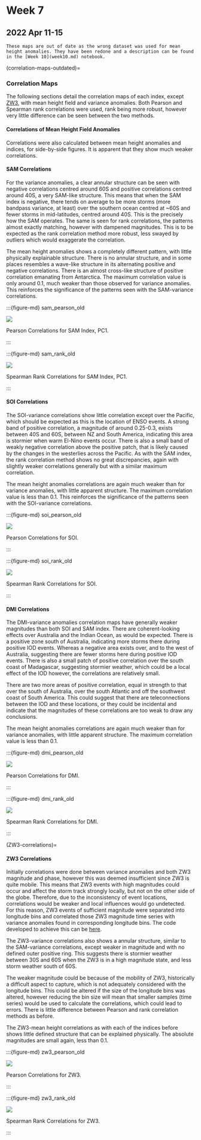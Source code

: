 # Week 7

## 2022 Apr 11-15

```{warning}
These maps are out of date as the wrong dataset was used for mean height anomalies. They have been redone and a description can be found in the [Week 10](week10.md) notebook.
```

(correlation-maps-outdated)=
### Correlation Maps

The following sections detail the correlation maps of each index, except [ZW3](ZW3-correlations), with mean height field and variance anomalies. Both Pearson and Spearman rank correlations were used, rank being more robust, however very little difference can be seen between the two methods.


#### Correlations of Mean Height Field Anomalies

Correlations were also calculated between mean height anomalies and indices, for side-by-side figures. It is apparent that they show much weaker correlations.


#### SAM Correlations

For the variance anomalies, a clear annular structure can be seen with negative correlations centred around 60S and positive correlations centred around 40S, a very SAM-like structure. This means that when the SAM index is negative, there tends on average to be more storms (more bandpass variance, at least) over the southern ocean centred at ~60S and fewer storms in mid-latitudes, centred around 40S. This is the precisely how the SAM operates. The same is seen for rank correlations, the patterns almost exactly matching, however with dampened magnitudes. This is to be expected as the rank correlation method more robust, less swayed by outliers which would exaggerate the correlation.

The mean height anomalies shows a completely different pattern, with little physically explainable structure. There is no annular structure, and in some places resembles a wave-like structure in its alternating positive and negative correlations. There is an almost cross-like structure of positive correlation emanating from Antarctica. The maximum correlation value is only around 0.1, much weaker than those observed for variance anomalies. This reinforces the significance of the patterns seen with the SAM-variance correlations. 

:::{figure-md} sam_pearson_old

<img src="../figures/outdated_correlations/sam_pearson_correlations.png">

Pearson Correlations for SAM Index, PC1.

:::

:::{figure-md} sam_rank_old

<img src="../figures/outdated_correlations/sam_rank_correlations.png">

Spearman Rank Correlations for SAM Index, PC1.

:::
 

#### SOI Correlations

The SOI-variance correlations show little correlation except over the Pacific, which should be expected as this is the location of ENSO events. A strong band of positive correlation, a magnitude of around 0.25-0.3, exists between 40S and 60S, between NZ and South America, indicating this area is stormier when warm El-Nino events occur. There is also a small band of weakly negative correlation above the positive patch, that is likely caused by the changes in the westerlies across the Pacific. As with the SAM index, the rank correlation method shows no great discrepancies, again with slightly weaker correlations generally but with a similar maximum correlation.

The mean height anomalies correlations are again much weaker than for variance anomalies, with little apparent structure. The maximum correlation value is less than 0.1. This reinforces the significance of the patterns seen with the SOI-variance correlations. 

:::{figure-md} soi_pearson_old

<img src="../figures/outdated_correlations/SOI_pearson_correlations.png">

Pearson Correlations for SOI.

:::

:::{figure-md} soi_rank_old

<img src="../figures/outdated_correlations/SOI_rank_correlations.png">

Spearman Rank Correlations for SOI.

:::


#### DMI Correlations

The DMI-variance anomalies correlation maps have generally weaker magnitudes than both SOI and SAM index. There are coherent-looking effects over Australia and the Indian Ocean, as would be expected. There is a positive zone south of Australia, indicating more storms there during positive IOD events. Whereas a negative area exists over, and to the west of Australia, suggesting there are fewer storms here during positive IOD events. There is also a small patch of positive correlation over the south coast of Madagascar, suggesting stormier weather, which could be a local effect of the IOD however, the correlations are relatively small.

There are two more areas of positive correlation, equal in strength to that over the south of Australia, over the south Atlantic and off the southwest coast of South America. This could suggest that there are teleconnections between the IOD and these locations, or they could be incidental and indicate that the magnitudes of these correlations are too weak to draw any conclusions. 

The mean height anomalies correlations are again much weaker than for variance anomalies, with little apparent structure. The maximum correlation value is less than 0.1. 

:::{figure-md} dmi_pearson_old

<img src="../figures/outdated_correlations/DMI_pearson_correlations.png">

Pearson Correlations for DMI.

:::

:::{figure-md} dmi_rank_old

<img src="../figures/outdated_correlations/DMI_rank_correlations.png">

Spearman Rank Correlations for DMI.

:::

 
(ZW3-correlations)=
#### ZW3 Correlations

Initially correlations were done between variance anomalies and both ZW3 magnitude and phase, however this was deemed insufficient since ZW3 is quite mobile. This means that ZW3 events with high magnitudes could occur and affect the storm track strongly locally, but not on the other side of the globe. Therefore, due to the inconsistency of event locations, correlations would be weaker and local influences would go undetected. For this reason, ZW3 events of sufficient magnitude were separated into longitude bins and correlated those ZW3 magnitude time series with variance anomalies found in corresponding longitude bins. The code developed to achieve this can be [here](../sample_code/zw3_correlations.ipynb).

The ZW3-variance correlations also shows a annular structure, similar to the SAM-variance correlations, except weaker in magnitude and with no defined outer positive ring. This suggests there is stormier weather between 30S and 60S when the ZW3 is in a high magnitude state, and less storm weather south of 60S.

The weaker magnitude could be because of the mobility of ZW3, historically a difficult aspect to capture, which is not adequately considered with the longitude bins. This could be altered if the size of the longitude bins was altered, however reducing the bin size will mean that smaller samples (time series) would be used to calculate the correlations, which could lead to errors. There is little difference between Pearson and rank correlation methods as before.

The ZW3-mean height correlations as with each of the indices before shows little defined structure that can be explained physically. The absolute magnitudes are small again, less than 0.1.

:::{figure-md} zw3_pearson_old

<img src="../figures/outdated_correlations/zw3_pearson_correlations.png">

Pearson Correlations for ZW3.

:::

:::{figure-md} zw3_rank_old

<img src="../figures/outdated_correlations/ZW3_rank_correlations.png">

Spearman Rank Correlations for ZW3.

:::
